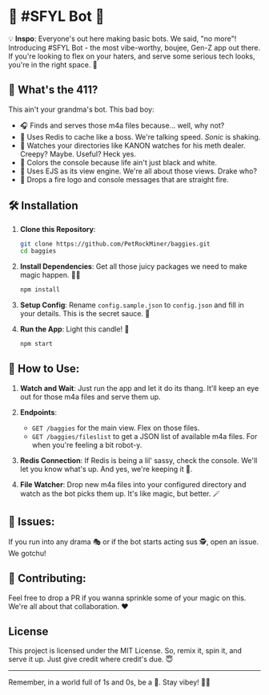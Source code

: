 # 🍕 #SFYL Bot 🤩

💡 **Inspo**: Everyone's out here making basic bots. We said, "no more"! Introducing #SFYL Bot - the most vibe-worthy, boujee, Gen-Z app out there. If you're looking to flex on your haters, and serve some serious tech looks, you're in the right space. 💅

## 🎤 What's the 411?

This ain't your grandma's bot. This bad boy:
- 🎧 Finds and serves those m4a files because... well, why not?
- 🚀 Uses Redis to cache like a boss. We're talking speed. *Sonic* is shaking.
- 📂 Watches your directories like KANON watches for his meth dealer. Creepy? Maybe. Useful? Heck yes.
- 🎨 Colors the console because life ain't just black and white.
- 🧠 Uses EJS as its view engine. We're all about those views. Drake who?
- 🎉 Drops a fire logo and console messages that are straight fire.

## 🛠 Installation

1. **Clone this Repository**:
   ```bash
   git clone https://github.com/PetRockMiner/baggies.git
   cd baggies
   ```

2. **Install Dependencies**:
   Get all those juicy packages we need to make magic happen. 🧙‍♂️
   ```bash
   npm install
   ```

3. **Setup Config**:
   Rename `config.sample.json` to `config.json` and fill in your details. This is the secret sauce. 🍔

4. **Run the App**:
   Light this candle! 🚀
   ```bash
   npm start
   ```

## 🎉 How to Use:

1. **Watch and Wait**:
   Just run the app and let it do its thang. It'll keep an eye out for those m4a files and serve them up.

2. **Endpoints**:
   - `GET /baggies` for the main view. Flex on those files.
   - `GET /baggies/fileslist` to get a JSON list of available m4a files. For when you're feeling a bit robot-y.

3. **Redis Connection**:
   If Redis is being a lil' sassy, check the console. We'll let you know what's up. And yes, we're keeping it 💯.

4. **File Watcher**:
   Drop new m4a files into your configured directory and watch as the bot picks them up. It's like magic, but better. 🪄

## 🚫 Issues:

If you run into any drama 🎭 or if the bot starts acting sus 🕵️, open an issue. We gotchu!

## 🙏 Contributing:

Feel free to drop a PR if you wanna sprinkle some of your magic on this. We're all about that collaboration. ❤️

## License

This project is licensed under the MIT License. So, remix it, spin it, and serve it up. Just give credit where credit's due. 😇

---

Remember, in a world full of 1s and 0s, be a 💯. Stay vibey! 🌊🤙
